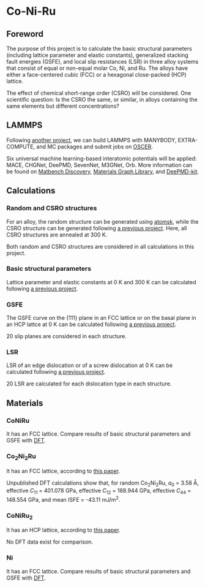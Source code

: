 # Co-Ni-Ru

## Foreword

The purpose of this project is to calculate the basic structural parameters (including lattice parameter and elastic constants), generalized stacking fault energies (GSFE), and local slip resistances (LSR) in three alloy systems that consist of equal or non-equal molar Co, Ni, and Ru. The alloys have either a face-centered cubic (FCC) or a hexagonal close-packed (HCP) lattice.

The effect of chemical short-range order (CSRO) will be considered. One scientific question: Is the CSRO the same, or similar, in alloys containing the same elements but different concentrations?

## LAMMPS

Following [another project](https://github.com/shuozhixu/Modelling_2024), we can build LAMMPS with MANYBODY, EXTRA-COMPUTE, and MC packages and submit jobs on [OSCER](http://www.ou.edu/oscer.html).

Six universal machine learning-based interatomic potentials will be applied: MACE, CHGNet, DeePMD, SevenNet, M3GNet, Orb. More information can be found on [Matbench Discovery](https://matbench-discovery.materialsproject.org), [Materials Graph Library](https://github.com/materialsvirtuallab/matgl), and [DeePMD-kit](https://github.com/deepmodeling/deepmd-kit).

## Calculations

### Random and CSRO structures

For an alloy, the random structure can be generated using [atomsk](https://atomsk.univ-lille.fr), while the CSRO structure can be generated following [a previous project](https://github.com/shuozhixu/CMS-EAM_2025). Here, all CSRO structures are annealed at 300 K.

Both random and CSRO structures are considered in all calculations in this project.

### Basic structural parameters

Lattice parameter and elastic constants at 0 K and 300 K can be calculated following [a previous project](https://github.com/shuozhixu/Modelling_2024). 

### GSFE

The GSFE curve on the {111} plane in an FCC lattice or on the basal plane in an HCP lattce at 0 K can be calculated following [a previous project](https://github.com/shuozhixu/Modelling_2024).

20 slip planes are considered in each structure.

### LSR

LSR of an edge dislocation or of a screw dislocation at 0 K can be calculated following [a previous project](https://github.com/shuozhixu/HEAM_2025).

20 LSR are calculated for each dislocation type in each structure.

## Materials

### CoNiRu

It has an FCC lattice. Compare results of basic structural parameters and GSFE with [DFT](http://dx.doi.org/10.1088/1361-651X/ab3b62).

### Co<sub>2</sub>Ni<sub>2</sub>Ru

It has an FCC lattice, according to [this paper](https://doi.org/10.1016/j.actamat.2020.05.003).

Unpublished DFT calculations show that, for random Co<sub>2</sub>Ni<sub>2</sub>Ru, _a_<sub>0</sub> = 3.58 &#8491;, effective _C_<sub>11</sub> = 401.078 GPa, effective _C_<sub>12</sub> = 168.944 GPa, effective _C_<sub>44</sub> = 148.554 GPa, and mean ISFE = -43.11 mJ/m<sup>2</sup>.

### CoNiRu<sub>2</sub>

It has an HCP lattice, according to [this paper](https://doi.org/10.1016/j.actamat.2020.05.003).

No DFT data exist for comparison.

### Ni

It has an FCC lattice. Compare results of basic structural parameters and GSFE with [DFT](http://dx.doi.org/10.1063/1.5115282).